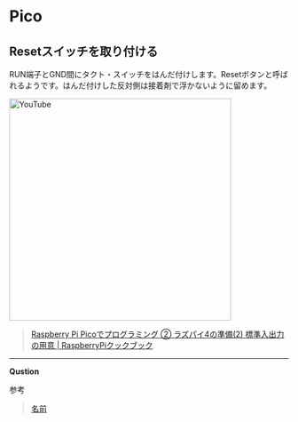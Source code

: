 # Pico
## Resetスイッチを取り付ける
RUN端子とGND間にタクト・スイッチをはんだ付けします。Resetボタンと呼ばれるようです。はんだ付けした反対側は接着剤で浮かないように留めます。

<a href="https://www.denshi.club/parts/2021/04/raspberry-pi-pico-2-42.html"><image src="images\resetswitch.png" width="400" alt="YouTube" style="margin: 0 auto;"></a>

>[Raspberry Pi Picoでプログラミング ② ラズパイ4の準備(2) 標準入出力の用意 | RaspberryPiクックブック](https://www.denshi.club/parts/2021/04/raspberry-pi-pico-2-42.html)


___

__Qustion__

参考
>[名前](url)

>[]()

>[]()
